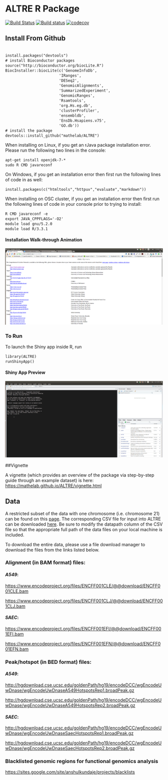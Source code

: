 # ALTRE R Package

[![Build Status](https://travis-ci.org/Mathelab/ALTRE.svg?branch=master)](https://travis-ci.org/Mathelab/ALTRE)
[![Build status](https://ci.appveyor.com/api/projects/status/i7lbh9tl449hvnmj/branch/master?svg=true)](https://ci.appveyor.com/project/Mathelab/altre/branch/master)
[![codecov](https://codecov.io/gh/Mathelab/ALTRE/branch/master/graph/badge.svg)](https://codecov.io/gh/Mathelab/ALTRE)


## Install From Github

```{R}

install.packages("devtools")               
# install Bioconductor packages
source("http://bioconductor.org/biocLite.R")
BiocInstaller::biocLite(c('GenomeInfoDb',
                        'IRanges',
                        'DESeq2',
                        'GenomicAlignments',
                        'SummarizedExperiment',
                        'GenomicRanges',
                        'Rsamtools',
                        'org.Hs.eg.db',
                        'clusterProfiler',
                        'ensembldb', 
                        'EnsDb.Hsapiens.v75',
                        'GO.db'))
# install the package
devtools::install_github("mathelab/ALTRE")
```
When installing on Linux, if you get an rJava package installation error. Please run the following two lines in the console:

```{R}
apt-get install openjdk-7-*
sudo R CMD javareconf
```


On Windows, if you get an installation error then first run the following lines of code in as well:

```{R}
install.packages(c("htmltools","httpuv","evaluate","markdown"))
```

When installing on OSC cluster, if you get an installation error then first run the following lines of code in your console prior to trying to install:

```{R}
R CMD javareconf -e
export JAVA_CPPFLAGS='-O2'
module load gnu/5.2.0
module load R/3.3.1
```


#### Installation Walk-through Animation


![](inst/img/ALTREinstall.gif)

### To Run

To launch the Shiny app inside R, run

```{R}
library(ALTRE)
runShinyApp()
```
#### Shiny App Preview


![](inst/img/ALTRErun.gif)

##Vignette 

A vignette (which provides an overview of the package via step-by-step guide through an example dataset) is here:
https://mathelab.github.io/ALTRE/vignette.html

## Data

A restricted subset of the data with one chromosome (i.e. chromosome 21) can be found on this [page](http://mathelab.github.io/ALTREsampledata/). The corresponding CSV file for input into ALTRE can be downloaded [here](https://raw.githubusercontent.com/mathelab/ALTREsampledata/master/DNaseEncodeWindows.csv). Be sure to modify the datapath column of the CSV file so that the appropriate full path of the data files on your local machine is included.

To download the entire data, please use a file download manager to download the files from the links listed below. 

### Alignment (in BAM format) files:

#### *A549*:
https://www.encodeproject.org/files/ENCFF001CLE/@@download/ENCFF001CLE.bam

https://www.encodeproject.org/files/ENCFF001CLJ/@@download/ENCFF001CLJ.bam
 
#### *SAEC*:
https://www.encodeproject.org/files/ENCFF001EFI/@@download/ENCFF001EFI.bam

https://www.encodeproject.org/files/ENCFF001EFN/@@download/ENCFF001EFN.bam

### Peak/hotspot (in BED format) files:

#### *A549*: 
http://hgdownload.cse.ucsc.edu/goldenPath/hg19/encodeDCC/wgEncodeUwDnase/wgEncodeUwDnaseA549HotspotsRep1.broadPeak.gz

http://hgdownload.cse.ucsc.edu/goldenPath/hg19/encodeDCC/wgEncodeUwDnase/wgEncodeUwDnaseA549HotspotsRep2.broadPeak.gz


#### *SAEC*:
http://hgdownload.cse.ucsc.edu/goldenPath/hg19/encodeDCC/wgEncodeUwDnase/wgEncodeUwDnaseSaecHotspotsRep1.broadPeak.gz

http://hgdownload.cse.ucsc.edu/goldenPath/hg19/encodeDCC/wgEncodeUwDnase/wgEncodeUwDnaseSaecHotspotsRep2.broadPeak.gz

### Blacklisted genomic regions for functional genomics analysis

https://sites.google.com/site/anshulkundaje/projects/blacklists



